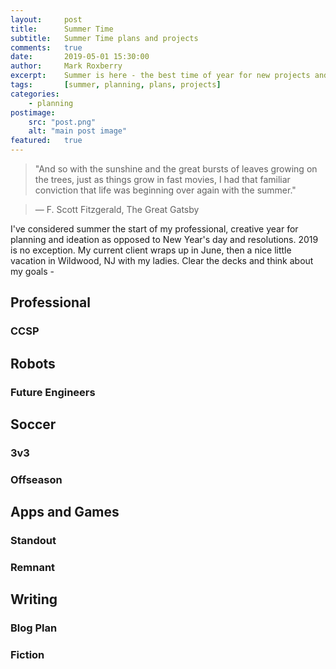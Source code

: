 ```yaml
---
layout:     post
title:      Summer Time
subtitle:   Summer Time plans and projects
comments:   true
date:       2019-05-01 15:30:00
author:     Mark Roxberry
excerpt:    Summer is here - the best time of year for new projects and plans.
tags:       [summer, planning, plans, projects]
categories:
    - planning
postimage: 
    src: "post.png"
    alt: "main post image"
featured:   true
---
```

> "And so with the sunshine and the great bursts of leaves growing on the trees, just as things grow in fast movies, I had that familiar conviction that life was beginning over again with the summer."

> — F. Scott Fitzgerald, The Great Gatsby

 I've considered summer the start of my professional, creative year for planning and ideation as opposed to New Year's day and resolutions.  2019 is no exception.  My current client wraps up in June, then a nice little vacation in Wildwood, NJ with my ladies.  Clear the decks and think about my goals -

## Professional

### CCSP

## Robots

### Future Engineers

## Soccer

### 3v3

### Offseason

## Apps and Games

### Standout

### Remnant

## Writing

### Blog Plan

### Fiction